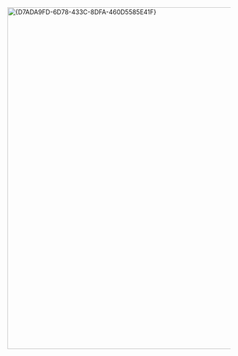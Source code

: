 <img width="1370" height="771" alt="{D7ADA9FD-6D78-433C-8DFA-460D5585E41F}" src="https://github.com/user-attachments/assets/4f73cdfe-16ab-4d09-a117-81f0751ae6ac" />
